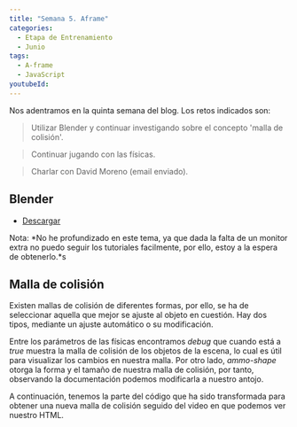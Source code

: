 ```yaml
---
title: "Semana 5. Aframe"
categories:
  - Etapa de Entrenamiento
  - Junio
tags:
  - A-frame
  - JavaScript
youtubeId: 
---
```



Nos adentramos en la quinta semana del blog. Los retos indicados son:

> Utilizar Blender y continuar investigando sobre el concepto 'malla de colisión'.

> Continuar jugando con las físicas. 

> Charlar con David Moreno (email enviado).


## **Blender**

* [Descargar](https://www.blender.org/)

Nota: *No he profundizado en este tema, ya que dada la falta de un monitor extra no puedo seguir los tutoriales facilmente, por ello, estoy a la espera de obtenerlo.*s

## **Malla de colisión**

Existen mallas de colisión de diferentes formas, por ello, se ha de seleccionar aquella que mejor se ajuste al objeto en cuestión. Hay dos tipos, mediante un ajuste automático o su modificación. 

Entre los parámetros de las físicas encontramos *debug* que cuando está a *true* muestra la malla de colisión de los objetos de la escena, lo cual es útil para visualizar los cambios en nuestra malla. Por otro lado, *ammo-shape* otorga la forma y el tamaño de nuestra malla de colisión, por tanto, observando la documentación podemos modificarla a nuestro antojo. 

A continuación, tenemos la parte del código que ha sido transformada para obtener una nueva malla de colisión seguido del video en que podemos ver nuestro HTML.

<script>
ammo-shape="type: sphere; fit: manual; sphereRadius:3;"
<script>

{% include video id="Z-PMK80MOR8 " provider="youtube" %}

También se ha modificado la malla de colisión de una caja, como puede observarse en la siguiente imagen, usando el siguiente código:

<script>
ammo-shape="type: box; fit: manual; halfExtents: 2 2 2;"
<script>

![Malla colisión](https://raw.githubusercontent.com/RoboticsLabURJC/2022-tfg-ana-villanueva/main/otros/27J/cap1.png)

## **Físicas**

Masa: Objetos con diferente masa llegarán al mismo tiempo a tierra, si son tirados desde la misma altura, ya que tienen exactamente la misma aceleración. *mass*

Resistencia al movimiento: Objetos con resistencias al movimiento muy elevadas no lograrán ponerse en movimiento. *linearDamping*

* Aframe 

1. Modificación de las físicas al hacer click en la tecla 'Espacio'. 

En el siguiente ejemplo al pulsar la tecla 'Espacio' se cambiará la resistencia al movimiento y el color de la esfera. El segundo cambio fue propuesto para comprobar el funcionamiento y que todo fuera correcto, ya que al cambiar la resistencia al movimiento ambas esferas siguen cayendo a la misma velocidad, pero el atributo se ha cambiado correctamente. ¿Cómo sabemos que el cambio se ha dado? 

<script>
  console.log(red.getAttribute('ammo-body').linearDamping);
  console.log(blue.getAttribute('ammo-body').linearDamping);
<script>

![Parámetro modificado](https://raw.githubusercontent.com/RoboticsLabURJC/2022-tfg-ana-villanueva/main/otros/27J/cap2.png)

Por tanto, si el atributo se ha cambiado ¿por qué no se refleja a nivel visual?



* Networked Aframe

## **David Moreno**


